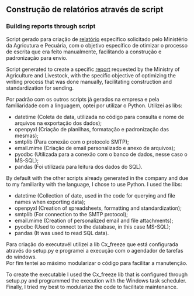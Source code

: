 ## Construção de relatórios através de script
### Building reports through script
<p>
Script gerado para criação de <a href="https://github.com/Silas-ER/Report_Administrator/blob/main/Consulta%20e%20envio%20de%20relat%C3%B3rios%20por%20e-mail/relatorios">relatório</a> especifico solicitado pelo Ministério da Agricutura e Pecuária, com o objetivo específico de otimizar o processo de escrita que era feito manualmente, facilitando a construção e padronização para envio. 
</p>

<p>
Script generated to create a specific <a href="https://github.com/Silas-ER/Report_Administrator/blob/main/Consulta%20e%20envio%20de%20relat%C3%B3rios%20por%20e-mail/relatorios">report</a> requested by the Ministry of Agriculture and Livestock, with the specific objective of optimizing the writing process that was done manually, facilitating construction and standardization for sending.
</p>

<p>
Por padrão com os outros scripts já gerados na empresa e pela familiaridade com a linguagem, optei por utilizar o Python. Utilizei as libs: 
</p>

<ul>
  <li>datetime (Coleta de data, utilizada no código para consulta e nome de arquivos na exportação dos dados);</li>
  <li>openpyxl (Criação de planilhas, formatação e padronização das mesmas);</li>
  <li>smtplib (Para conexão com o protocolo SMTP);</li>
  <li>email.mime (Criação de email personalizado e anexo de arquivos);</li>
  <li>pyodbc (Utilizada para a conexão com o banco de dados, nesse caso o MS-SQL);</li>
  <li>pandas (Foi utilizada para leitura dos dados do SQL).</li>
</ul>

<p> 
  By default with the other scripts already generated in the company and due to my familiarity with the language, I chose to use Python. I used the libs:
</p>

<ul>
  <li>datetime (Collection of date, used in the code for querying and file names when exporting data);</li>
  <li>openpyxl (Creation of spreadsheets, formatting and standardization);</li>
  <li>smtplib (For connection to the SMTP protocol);</li>
  <li>email.mime (Creation of personalized email and file attachments);</li>
  <li>pyodbc (Used to connect to the database, in this case MS-SQL);</li>
  <li>pandas (It was used to read SQL data).</li>
</ul>

<p>
  Para criação do executavél utilizei a lib Cx_freeze que está configurada através do setup.py e programei a execução com o agendador de tarefas do windows.
  <br>
  Por fim tentei ao máximo modularizar o código para facilitar a manutenção. 
</p>

<p>
  To create the executable I used the Cx_freeze lib that is configured through setup.py and programmed the execution with the Windows task scheduler.
  <br>
  Finally, I tried my best to modularize the code to facilitate maintenance.
</p>